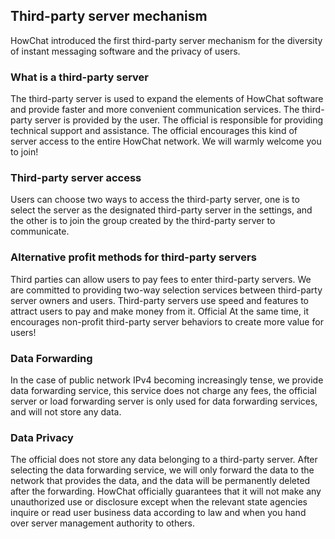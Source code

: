 ## Third-party server mechanism

HowChat introduced the first third-party server mechanism for the diversity of instant messaging software and the privacy of users.

### What is a third-party server

The third-party server is used to expand the elements of HowChat software and provide faster and more convenient communication services. The third-party server is provided by the user. The official is responsible for providing technical support and assistance. The official encourages this kind of server access to the entire HowChat network. We will warmly welcome you to join!

### Third-party server access

Users can choose two ways to access the third-party server, one is to select the server as the designated third-party server in the settings, and the other is to join the group created by the third-party server to communicate.

### Alternative profit methods for third-party servers

Third parties can allow users to pay fees to enter third-party servers. We are committed to providing two-way selection services between third-party server owners and users. Third-party servers use speed and features to attract users to pay and make money from it. Official At the same time, it encourages non-profit third-party server behaviors to create more value for users!

### Data Forwarding

In the case of public network IPv4 becoming increasingly tense, we provide data forwarding service, this service does not charge any fees, the official server or load forwarding server is only used for data forwarding services, and will not store any data.

### Data Privacy

The official does not store any data belonging to a third-party server. After selecting the data forwarding service, we will only forward the data to the network that provides the data, and the data will be permanently deleted after the forwarding. HowChat officially guarantees that it will not make any unauthorized use or disclosure except when the relevant state agencies inquire or read user business data according to law and when you hand over server management authority to others.